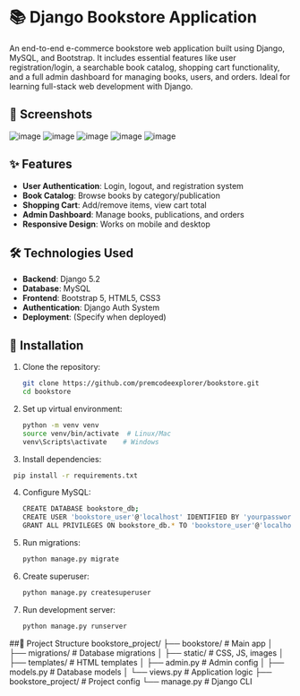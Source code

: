 # 📚 Django Bookstore Application

An end-to-end e-commerce bookstore web application built using Django, MySQL, and Bootstrap. It includes essential features like user registration/login, a searchable book catalog, shopping cart functionality, and a full admin dashboard for managing books, users, and orders. Ideal for learning full-stack web development with Django.

## 📸 Screenshots
![image](https://github.com/user-attachments/assets/255eb7cb-0229-47f7-80b8-9612399bfbaf)
![image](https://github.com/user-attachments/assets/a20b6f4e-89ee-4aad-b50b-627fd36178a1)
![image](https://github.com/user-attachments/assets/d31b102c-bf91-4790-9ae1-8e64a16bb078)
![image](https://github.com/user-attachments/assets/95953af9-202e-45ac-899f-8a8e52997d1a)
![image](https://github.com/user-attachments/assets/f3a62d10-1b0a-420e-9f3a-4b2d89a4c3f8)






## ✨ Features

- **User Authentication**: Login, logout, and registration system
- **Book Catalog**: Browse books by category/publication
- **Shopping Cart**: Add/remove items, view cart total
- **Admin Dashboard**: Manage books, publications, and orders
- **Responsive Design**: Works on mobile and desktop

## 🛠️ Technologies Used

- **Backend**: Django 5.2
- **Database**: MySQL
- **Frontend**: Bootstrap 5, HTML5, CSS3
- **Authentication**: Django Auth System
- **Deployment**: (Specify when deployed)

## 🚀 Installation

1. Clone the repository:
   ```bash
   git clone https://github.com/premcodeexplorer/bookstore.git
   cd bookstore
   ```
2. Set up virtual environment:
    ```bash
   python -m venv venv
   source venv/bin/activate  # Linux/Mac
   venv\Scripts\activate    # Windows
   ```
3. Install dependencies:
  ```bash
   pip install -r requirements.txt
   ```
4. Configure MySQL:
   ```bash
   CREATE DATABASE bookstore_db;
   CREATE USER 'bookstore_user'@'localhost' IDENTIFIED BY 'yourpassword';
   GRANT ALL PRIVILEGES ON bookstore_db.* TO 'bookstore_user'@'localhost';
   ```
5. Run migrations:
   ```bash
   python manage.py migrate
   ```
6. Create superuser:
    ```bash
   python manage.py createsuperuser
   ```
7. Run development server:
   ```bash
   python manage.py runserver
   ```
##📂 Project Structure
bookstore_project/
├── bookstore/               # Main app
│   ├── migrations/          # Database migrations
│   ├── static/              # CSS, JS, images
│   ├── templates/           # HTML templates
│   ├── admin.py             # Admin config
│   ├── models.py            # Database models
│   └── views.py             # Application logic
├── bookstore_project/       # Project config
└── manage.py                # Django CLI


